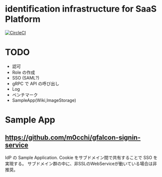 # identification infrastructure for SaaS Platform
[![CircleCI](https://circleci.com/gh/m0cchi/gfalcon.svg?style=svg)](https://circleci.com/gh/m0cchi/gfalcon)

# TODO
- 認可
- Role の作成
- SSO (SAML?)
- gRPC で API の呼び出し
- Log
- ベンチマーク
- SampleApp(Wiki,ImageStorage)

# Sample App
## https://github.com/m0cchi/gfalcon-signin-service
IdP の Sample Application.
Cookie をサブドメイン間で共有することで SSO を実現する。
サブドメイン群の中に、非SSLのWebServiceが動いている場合は非推奨。